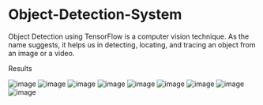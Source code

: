 # Object-Detection-System
Object Detection using TensorFlow is a computer vision technique. As the name suggests, it helps us in detecting, locating, and tracing an object from an image or a video. 

Results

![image](https://user-images.githubusercontent.com/38148406/195418387-6200a057-ceaa-4316-bbb9-548035bd4acf.png)
![image](https://user-images.githubusercontent.com/38148406/195418411-a97c44ba-1aec-47f5-9031-deabc8e96b5a.png)
![image](https://user-images.githubusercontent.com/38148406/195418425-84e3fcd8-a2b2-41ba-97cd-ed9acde901fb.png)
![image](https://user-images.githubusercontent.com/38148406/195418443-f9c7e08b-d4b1-4686-a1a5-899aecb06c9a.png)
![image](https://user-images.githubusercontent.com/38148406/195418453-29c79cdb-9a55-456f-9e3d-a8de5950dd55.png)
![image](https://user-images.githubusercontent.com/38148406/195418486-86682397-e9ad-48f1-bc4f-f5d26b23ce9e.png)
![image](https://user-images.githubusercontent.com/38148406/195418497-4b6b7709-0e63-4aad-bc3a-1cf12a07e919.png)
![image](https://user-images.githubusercontent.com/38148406/195418511-e878b994-ab6e-43ee-9af5-992f7bda1326.png)
![image](https://user-images.githubusercontent.com/38148406/195418533-14c8bd8a-10b0-4202-b9b7-d4575427279c.png)

